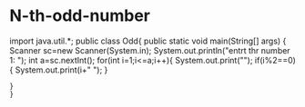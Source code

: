 # N-th-odd-number

import java.util.*;
public class Odd{
public static void main(String[] args) {
	Scanner sc=new Scanner(System.in);
 System.out.println("entrt thr number 1: ");
	     int a=sc.nextInt();
	        for(int i=1;i<=a;i++){
	         System.out.print("");
	            if(i%2==0) {
	    	 System.out.print(i+" ");
	     }
	     
   	}
	}

